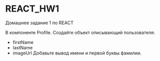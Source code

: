 # REACT_HW1
Домашнее задание 1 по REACT

В компоненте Profile. 
Создайте объект описывающий пользователя:
- firstName
- lastName
- imageUrl
Добавьте вывод имени и первой буквы фамилии.

